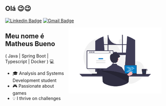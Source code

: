 ## Olá 😉😉

[![Linkedin Badge](https://img.shields.io/badge/-LinkedIn-blue?style=flat-square&logo=Linkedin&logoColor=white&link=https://www.linkedin.com/in/matheusbueno7/)](https://www.linkedin.com/in/matheusbueno7/)
[![Gmail Badge](https://img.shields.io/badge/-matheusbueno10@htomail.com.com-blue?style=flat-square&logo=Gmail&logoColor=white&link=mailto:matheusbueno10@htomail.com)](mailto:nanda.matheusbueno10@htomail.com)

<img align="right" alt="Code Boy Png" src="./example.png"  width="300px"/>

## Meu nome é Matheus Bueno
( Java | Spring Boot | Typescript | Docker ) 💻

- 🎓 Analysis and Systems Development student
- 🎮 Passionate about games
- 💡 I thrive on challenges
